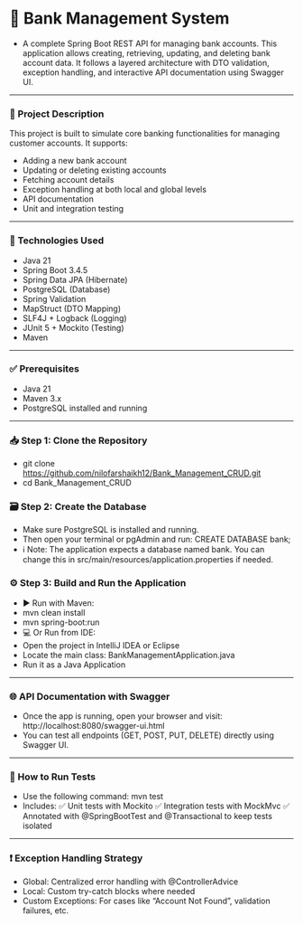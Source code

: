 # 🏦 Bank Management System
- A complete Spring Boot REST API for managing bank accounts. This application allows creating, retrieving, updating, and deleting bank account data.
It follows a layered architecture with DTO validation, exception handling, and interactive API documentation using Swagger UI.
---
### 📌 Project Description
This project is built to simulate core banking functionalities for managing customer accounts. It supports:
- Adding a new bank account
- Updating or deleting existing accounts
- Fetching account details
- Exception handling at both local and global levels
- API documentation 
- Unit and integration testing
---
### 🧰 Technologies Used
- Java 21
- Spring Boot 3.4.5
- Spring Data JPA (Hibernate)
- PostgreSQL (Database)
- Spring Validation
- MapStruct (DTO Mapping)
- SLF4J + Logback (Logging)
- JUnit 5 + Mockito (Testing)
- Maven
---
### ✅ Prerequisites
- Java 21
- Maven 3.x
- PostgreSQL installed and running
---
### 📥 Step 1: Clone the Repository
- git clone https://github.com/nilofarshaikh12/Bank_Management_CRUD.git
- cd Bank_Management_CRUD

### 🗃️ Step 2: Create the Database
- Make sure PostgreSQL is installed and running.
- Then open your terminal or pgAdmin and run:
  CREATE DATABASE bank;
- ℹ️ Note: The application expects a database named bank. You can change this in src/main/resources/application.properties if needed.

### ⚙️ Step 3: Build and Run the Application
- ▶️ Run with Maven:
- mvn clean install
- mvn spring-boot:run
- 💻 Or Run from IDE:
- Open the project in IntelliJ IDEA or Eclipse
- Locate the main class: BankManagementApplication.java
- Run it as a Java Application

---
### 🌐 API Documentation with Swagger
- Once the app is running, open your browser and visit:
 http://localhost:8080/swagger-ui.html
- You can test all endpoints (GET, POST, PUT, DELETE) directly using Swagger UI.

---
### 🧪 How to Run Tests
- Use the following command:
mvn test
- Includes:
✅ Unit tests with Mockito
✅ Integration tests with MockMvc
✅ Annotated with @SpringBootTest and @Transactional to keep tests isolated

---
### ❗ Exception Handling Strategy
- Global: Centralized error handling with @ControllerAdvice
- Local: Custom try-catch blocks where needed
- Custom Exceptions: For cases like “Account Not Found”, validation failures, etc.





